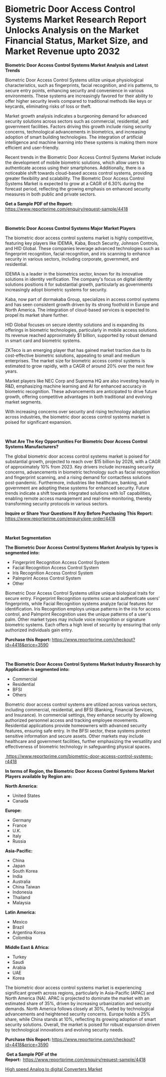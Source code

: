 <p><h1>Biometric Door Access Control Systems Market Research Report Unlocks Analysis on the Market Financial Status, Market Size, and Market Revenue upto 2032</h1></p><p><strong>Biometric Door Access Control Systems Market Analysis and Latest Trends</strong></p>
<p><p>Biometric Door Access Control Systems utilize unique physiological characteristics, such as fingerprints, facial recognition, and iris patterns, to secure entry points, enhancing security and convenience in various environments. These systems are increasingly favored for their ability to offer higher security levels compared to traditional methods like keys or keycards, eliminating risks of loss or theft.</p><p>Market growth analysis indicates a burgeoning demand for advanced security solutions across sectors such as commercial, residential, and government facilities. Factors driving this growth include rising security concerns, technological advancements in biometrics, and increasing adoption of smart building technologies. The integration of artificial intelligence and machine learning into these systems is making them more efficient and user-friendly.</p><p>Recent trends in the Biometric Door Access Control Systems Market include the development of mobile biometric solutions, which allow users to authenticate access using their smartphones. Additionally, there is a noticeable shift towards cloud-based access control systems, providing greater flexibility and scalability. The Biometric Door Access Control Systems Market is expected to grow at a CAGR of 6.30% during the forecast period, reflecting the growing emphasis on enhanced security measures in both public and private sectors.</p></p>
<p><strong>Get a Sample PDF of the Report:&nbsp;</strong> <a href="https://www.reportprime.com/enquiry/request-sample/4418?utm_campaign=3014&utm_medium=2&utm_source=Github&utm_content=ia&utm_term=19032025&utm_id=biometric-door-access-control-systems">https://www.reportprime.com/enquiry/request-sample/4418</a></p>
<p>&nbsp;</p>
<p><strong>Biometric Door Access Control Systems Major Market Players</strong></p>
<p><p>The biometric door access control systems market is highly competitive, featuring key players like IDEMIA, Kaba, Bosch Security, Johnson Controls, and HID Global. These companies leverage advanced technologies such as fingerprint recognition, facial recognition, and iris scanning to enhance security in various sectors, including corporate, government, and residential.</p><p>IDEMIA is a leader in the biometrics sector, known for its innovative solutions in identity verification. The company's focus on digital identity solutions positions it for substantial growth, particularly as governments increasingly adopt biometric systems for security.</p><p>Kaba, now part of dormakaba Group, specializes in access control systems and has seen consistent growth driven by its strong foothold in Europe and North America. The integration of cloud-based services is expected to propel its market share further.</p><p>HID Global focuses on secure identity solutions and is expanding its offerings in biometric technologies, particularly in mobile access solutions. Its revenue reached approximately $1 billion, supported by robust demand in smart card and biometric systems.</p><p>ZKTeco is an emerging player that has gained market traction due to its cost-effective biometric solutions, appealing to small and medium enterprises. The market size for biometric access control systems is estimated to grow rapidly, with a CAGR of around 20% over the next few years.</p><p>Market players like NEC Corp and Suprema HQ are also investing heavily in R&D, emphasizing machine learning and AI for enhanced accuracy in biometric recognition. These advancements are anticipated to drive future growth, offering competitive advantages in both traditional and evolving market segments.</p><p>With increasing concerns over security and rising technology adoption across industries, the biometric door access control systems market is poised for significant expansion.</p></p>
<p>&nbsp;</p>
<p><strong>What Are The Key Opportunities For Biometric Door Access Control Systems Manufacturers?</strong></p>
<p><p>The global biometric door access control systems market is poised for substantial growth, projected to reach over $15 billion by 2028, with a CAGR of approximately 10% from 2023. Key drivers include increasing security concerns, advancements in biometric technology such as facial recognition and fingerprint scanning, and a rising demand for contactless solutions post-pandemic. Furthermore, industries like healthcare, banking, and government are adopting these systems for enhanced security. Future trends indicate a shift towards integrated solutions with IoT capabilities, enabling remote access management and real-time monitoring, thereby transforming security protocols in various sectors.</p></p>
<p><strong>Inquire or Share Your Questions If Any Before Purchasing This Report:</strong> <a href="https://www.reportprime.com/enquiry/pre-order/4418?utm_campaign=3014&utm_medium=2&utm_source=Github&utm_content=ia&utm_term=19032025&utm_id=biometric-door-access-control-systems">https://www.reportprime.com/enquiry/pre-order/4418</a></p>
<p>&nbsp;</p>
<p><strong>Market Segmentation</strong></p>
<p><strong>The Biometric Door Access Control Systems Market Analysis by types is segmented into:</strong></p>
<p><ul><li>Fingerprint Recognition Access Control System</li><li>Facial Recognition Access Control System</li><li>Iris Recognition Access Control System</li><li>Palmprint Access Control System</li><li>Other</li></ul></p>
<p><p>Biometric Door Access Control Systems utilize unique biological traits for secure entry. Fingerprint Recognition systems scan and authenticate users' fingerprints, while Facial Recognition systems analyze facial features for identification. Iris Recognition employs unique patterns in the iris for access control, and Palmprint Recognition uses the unique patterns of a user's palm. Other market types may include voice recognition or signature biometric systems. Each offers a high level of security by ensuring that only authorized individuals gain entry.</p></p>
<p><strong>Purchase this Report:&nbsp;</strong><a href="https://www.reportprime.com/checkout?id=4418&price=3590&utm_campaign=3014&utm_medium=2&utm_source=Github&utm_content=ia&utm_term=19032025&utm_id=biometric-door-access-control-systems">https://www.reportprime.com/checkout?id=4418&price=3590</a></p>
<p>&nbsp;</p>
<p><strong>The Biometric Door Access Control Systems Market Industry Research by Application is segmented into:</strong></p>
<p><ul><li>Commercial</li><li>Residential</li><li>BFSI</li><li>Others</li></ul></p>
<p><p>Biometric door access control systems are utilized across various sectors, including commercial, residential, and BFSI (Banking, Financial Services, and Insurance). In commercial settings, they enhance security by allowing authorized personnel access and tracking employee movements. Residential applications provide homeowners with advanced security features, ensuring safe entry. In the BFSI sector, these systems protect sensitive information and secure assets. Other markets may include healthcare and government facilities, further emphasizing the versatility and effectiveness of biometric technology in safeguarding physical spaces.</p></p>
<p><a href="https://www.reportprime.com/biometric-door-access-control-systems-r4418?utm_campaign=3014&utm_medium=2&utm_source=Github&utm_content=ia&utm_term=19032025&utm_id=biometric-door-access-control-systems">&nbsp;https://www.reportprime.com/biometric-door-access-control-systems-r4418</a></p>
<p><strong>In terms of Region, the Biometric Door Access Control Systems Market Players available by Region are:</strong></p>
<p>
    <p> <strong> North America: </strong>
        <ul>
            <li>United States</li>
            <li>Canada</li>
        </ul>
        </p> 
    <p> <strong> Europe: </strong>
        <ul>
            <li>Germany</li>
            <li>France</li>
            <li>U.K.</li>
            <li>Italy</li>
            <li>Russia</li>
        </ul>
        </p> 
    <p> <strong> Asia-Pacific: </strong>
        <ul>
            <li>China</li>
            <li>Japan</li>
            <li>South Korea</li>
            <li>India</li>
            <li>Australia</li>
            <li>China Taiwan</li>
            <li>Indonesia</li>
            <li>Thailand</li>
            <li>Malaysia</li>
        </ul>
        </p> 
    <p> <strong> Latin America: </strong>
        <ul>
            <li>Mexico</li>
            <li>Brazil</li>
            <li>Argentina Korea</li>
            <li>Colombia</li>
        </ul>
        </p> 
    <p> <strong> Middle East & Africa: </strong>
        <ul>
            <li>Turkey</li>
            <li>Saudi</li>
            <li>Arabia</li>
            <li>UAE</li>
            <li>Korea</li>
        </ul>
    </p>
    </p>
<p><p>The biometric door access control systems market is experiencing significant growth across regions, particularly in Asia-Pacific (APAC) and North America (NA). APAC is projected to dominate the market with an estimated share of 35%, driven by increasing urbanization and security demands. North America follows closely at 30%, fueled by technological advancements and heightened security concerns. Europe holds a 25% share, while China stands at 10%, reflecting its growing adoption of smart security solutions. Overall, the market is poised for robust expansion driven by technological innovations and evolving security needs.</p></p>
<p><strong>Purchase this Report: </strong><a href="https://www.reportprime.com/checkout?id=4418&price=3590&utm_campaign=3014&utm_medium=2&utm_source=Github&utm_content=ia&utm_term=19032025&utm_id=biometric-door-access-control-systems">https://www.reportprime.com/checkout?id=4418&price=3590</a></p>
<p>&nbsp;<strong>Get a Sample PDF of the Report:&nbsp;&nbsp;</strong><a href="https://www.reportprime.com/enquiry/request-sample/4418?utm_campaign=3014&utm_medium=2&utm_source=Github&utm_content=ia&utm_term=19032025&utm_id=biometric-door-access-control-systems">https://www.reportprime.com/enquiry/request-sample/4418</a></p>
<p><strong></strong></p>
<p><p><a href="https://github.com/penglatilles/Market-Research-Report-List-1/blob/main/high-speed-analog-to-digital-converters-market.md?utm_campaign=3014&utm_medium=2&utm_source=Github&utm_content=ia&utm_term=19032025&utm_id=biometric-door-access-control-systems">High speed Analog to digital Converters Market</a></p></p>